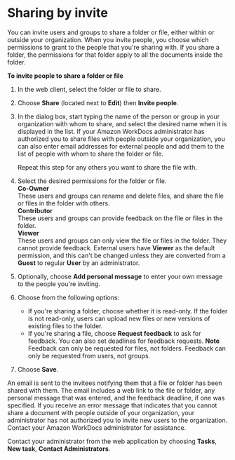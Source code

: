 # Sharing by invite<a name="share-invite"></a>

You can invite users and groups to share a folder or file, either within or outside your organization\. When you invite people, you choose which permissions to grant to the people that you're sharing with\. If you share a folder, the permissions for that folder apply to all the documents inside the folder\.

**To invite people to share a folder or file**

1. In the web client, select the folder or file to share\.

1. Choose **Share** \(located next to **Edit**\) then **Invite people**\. 

1. In the dialog box, start typing the name of the person or group in your organization with whom to share, and select the desired name when it is displayed in the list\. If your Amazon WorkDocs administrator has authorized you to share files with people outside your organization, you can also enter email addresses for external people and add them to the list of people with whom to share the folder or file\. 

   Repeat this step for any others you want to share the file with\.

1. Select the desired permissions for the folder or file\.  
**Co\-Owner**  
These users and groups can rename and delete files, and share the file or files in the folder with others\.  
**Contributor**  
These users and groups can provide feedback on the file or files in the folder\.  
**Viewer**  
These users and groups can only view the file or files in the folder\. They cannot provide feedback\. External users have **Viewer** as the default permission, and this can't be changed unless they are converted from a **Guest** to regular **User** by an administrator\.

1. Optionally, choose **Add personal message** to enter your own message to the people you're inviting\.

1. Choose from the following options:
   + If you're sharing a folder, choose whether it is read\-only\. If the folder is not read\-only, users can upload new files or new versions of existing files to the folder\.
   + If you're sharing a file, choose **Request feedback** to ask for feedback\. You can also set deadlines for feedback requests\.
**Note**  
Feedback can only be requested for files, not folders\. Feedback can only be requested from users, not groups\.

1. Choose **Save**\. 

An email is sent to the invitees notifying them that a file or folder has been shared with them\. The email includes a web link to the file or folder, any personal message that was entered, and the feedback deadline, if one was specified\. If you receive an error message that indicates that you cannot share a document with people outside of your organization, your administrator has not authorized you to invite new users to the organization\. Contact your Amazon WorkDocs administrator for assistance\.

Contact your administrator from the web application by choosing **Tasks**, **New task**, **Contact Administrators**\.